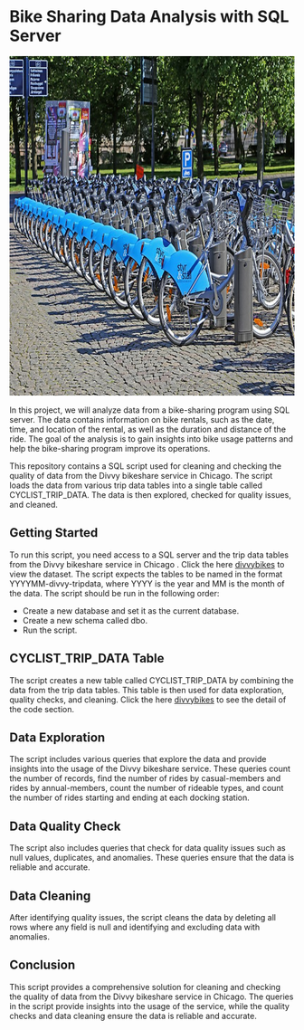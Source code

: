 # Bike Sharing Data Analysis with SQL Server
<p align="center">
  <img src="https://github.com/nguneonard/SQL_Projects/blob/main/Bike%20Sharing/Bicycle-sharing_systems.jpg"  title="hover text", width="1000" height="600">
</p>

In this project, we will analyze data from a bike-sharing program using SQL server. The data contains information on bike rentals, such as the date, time, and location of the rental, as well as the duration and distance of the ride. The goal of the analysis is to gain insights into bike usage patterns and help the bike-sharing program improve its operations.

This repository contains a SQL script used for cleaning and checking the quality of data from the Divvy bikeshare service in Chicago. The script loads the data from various trip data tables into a single table called CYCLIST_TRIP_DATA. The data is then explored, checked for quality issues, and cleaned.

## Getting Started
To run this script, you need access to a SQL server and the trip data tables from the Divvy bikeshare service in Chicago . Click the here [divvybikes](https://www.divvybikes.com/system-data) to view the dataset. The script expects the tables to be named in the format YYYYMM-divvy-tripdata, where YYYY is the year and MM is the month of the data. The script should be run in the following order:

- Create a new database and set it as the current database.
- Create a new schema called dbo.
- Run the script.

## CYCLIST_TRIP_DATA Table
The script creates a new table called CYCLIST_TRIP_DATA by combining the data from the trip data tables. This table is then used for data exploration, quality checks, and cleaning. Click the here [divvybikes](https://www.divvybikes.com/system-data) to see the detail of the code section.

## Data Exploration
The script includes various queries that explore the data and provide insights into the usage of the Divvy bikeshare service. These queries count the number of records, find the number of rides by casual-members and rides by annual-members, count the number of rideable types, and count the number of rides starting and ending at each docking station.

## Data Quality Check
The script also includes queries that check for data quality issues such as null values, duplicates, and anomalies. These queries ensure that the data is reliable and accurate.

## Data Cleaning
After identifying quality issues, the script cleans the data by deleting all rows where any field is null and identifying and excluding data with anomalies.

## Conclusion
This script provides a comprehensive solution for cleaning and checking the quality of data from the Divvy bikeshare service in Chicago. The queries in the script provide insights into the usage of the service, while the quality checks and data cleaning ensure the data is reliable and accurate.






